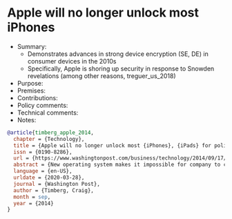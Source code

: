 # Apple will no longer unlock most iPhones

- Summary:
  - Demonstrates advances in strong device encryption (SE, DE) in consumer devices in the 2010s
  - Specifically, Apple is shoring up security in response to Snowden revelations (among other reasons, treguer_us_2018)
- Purpose:
- Premises:
- Contributions:
- Policy comments:
- Technical comments:
- Notes:

```bib
@article{timberg_apple_2014,
  chapter = {Technology},
  title = {Apple will no longer unlock most {iPhones}, {iPads} for police, even with search warrants},
  issn = {0190-8286},
  url = {https://www.washingtonpost.com/business/technology/2014/09/17/2612af58-3ed2-11e4-b03f-de718edeb92f_story.html},
  abstract = {New operating system makes it impossible for company to comply with requests for data on devices.},
  language = {en-US},
  urldate = {2020-03-28},
  journal = {Washington Post},
  author = {Timberg, Craig},
  month = sep,
  year = {2014}
}
```
